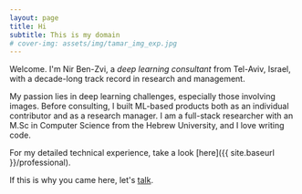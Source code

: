 ```yaml
---
layout: page
title: Hi
subtitle: This is my domain
# cover-img: assets/img/tamar_img_exp.jpg
---
```


Welcome. I'm Nir Ben-Zvi, a *deep learning consultant* from Tel-Aviv, Israel, with a decade-long track record in research and management.

My passion lies in deep learning challenges, especially those involving images. Before consulting, I built ML-based products both as an individual contributor and as a research manager. I am a full-stack researcher with an M.Sc in Computer Science from the Hebrew University, and I love writing code.

<!-- I've worked with some of Israel's top companies, namely 
<a href="https://www.deci.ai/">Deci</a>, 
<a href="https://www.lemonade.com/">Lemonade</a>, 
<a href="https://www.hellosimply.com/">Simply</a>, 
<a href="https://www.mixtiles.com/">Mixtiles</a>, 
and more. -->

For my detailed technical experience, take a look [here]({{ site.baseurl }}/professional).

If this is why you came here, let's [talk](mailto:me@nirbenzvi.com).

<!-- I also like whisky. -->